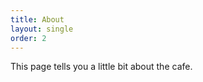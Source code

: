 ```yaml
---
title: About
layout: single
order: 2
---
```

<!-- # About page -->
This page tells you a little bit about the cafe.